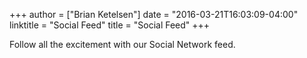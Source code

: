+++
author = ["Brian Ketelsen"]
date = "2016-03-21T16:03:09-04:00"
linktitle = "Social Feed"
title = "Social Feed"
+++

Follow all the excitement with our Social Network feed.

<div id="sw-full-page-widget" class="sw-widget-container" ng-controller="widgetCtrl" data-galleryId="70e23bbd-2b25-4772-b33f-cdba8c1db4e6" data-title="ENC_\u0047\u006F\u0070\u0068\u0065\u0072\u0043\u006F\u006E\u0020\u004C\u0069\u0076\u0065\u0020\u0046\u0065\u0065\u0064" data-hashtag="ENC_\u0023\u0067\u006F\u0070\u0068\u0065\u0072\u0063\u006F\u006E" data-backgroundColor="#ededed" data-textBoxColor="#fff" data-font="'Helvetica Neue', Helvetica, Arial, sans-serif" data-titleColor="#000" data-textContentColor="#000" data-originUrl="https://socialwall.cvent.com/livestream" data-rights="false"  data-gaId="UA-41286153-3" ng-style="bodyStyles"><div ng-if="loaded" ng-include="'widgetTemplate'"></div><a id="loader" href="" ng-click="loadMore()" in-view="inViewLoad()" style="display:none"><div id="load-button">{{loadMessage}}</div></a></div><script src="https://socialwall.cvent.com/livestream/widget/js/full-page-widget.js"></script>
